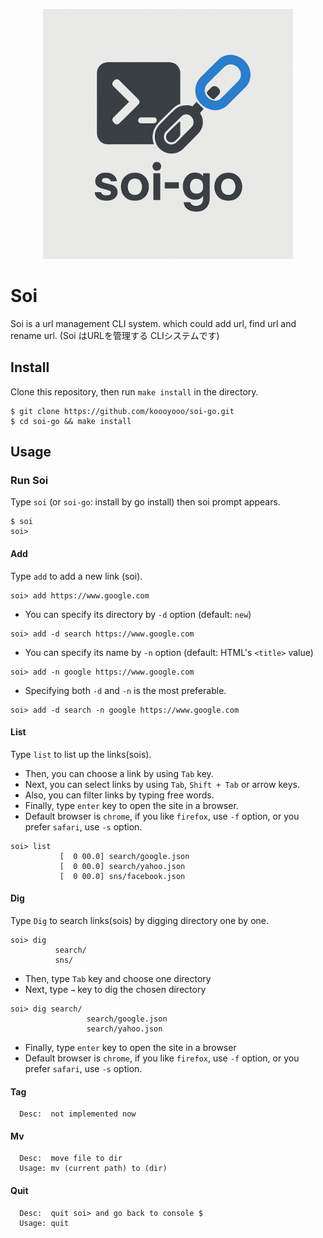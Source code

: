 <p align="center">
  <img src="./_img/soi-logo.png" width="400">
</p>

# Soi
Soi is a url management CLI system. which could add url, find url and rename url.
(Soi はURLを管理する CLIシステムです)

## Install
Clone this repository, then run `make install` in the directory.

```
$ git clone https://github.com/koooyooo/soi-go.git
$ cd soi-go && make install
```

## Usage

### Run Soi
Type `soi` (or `soi-go`: install by go install)  then soi prompt appears.
```
$ soi
soi> 
```

#### Add
Type `add` to add a new link (soi).  
```
soi> add https://www.google.com
```

- You can specify its directory by `-d` option (default: `new`)
```
soi> add -d search https://www.google.com
```

- You can specify its name by `-n` option (default: HTML's `<title>` value)
```
soi> add -n google https://www.google.com
```

- Specifying both `-d` and `-n` is the most preferable.
```
soi> add -d search -n google https://www.google.com
```

#### List
Type `list` to list up the links(sois).  
- Then, you can choose a link by using `Tab` key.
- Next, you can select links by using `Tab`, `Shift + Tab` or arrow keys.
- Also, you can filter links by typing free words.
- Finally, type `enter` key to open the site in a browser.
- Default browser is `chrome`, if you like `firefox`, use `-f` option, or you prefer `safari`, use `-s` option.
```
soi> list
           [  0 00.0] search/google.json
           [  0 00.0] search/yahoo.json
           [  0 00.0] sns/facebook.json
```


#### Dig
Type `Dig` to search links(sois) by digging directory one by one.
```
soi> dig
          search/
          sns/
```
- Then, type `Tab` key and choose one directory
- Next, type `→` key to dig the chosen directory
```
soi> dig search/
                 search/google.json
                 search/yahoo.json
``` 
- Finally, type `enter` key to open the site in a browser
- Default browser is `chrome`, if you like `firefox`, use `-f` option, or you prefer `safari`, use `-s` option.


#### Tag              
```
  Desc:  not implemented now
```

#### Mv
```
  Desc:  move file to dir 
  Usage: mv (current path) to (dir)
```

#### Quit
```
  Desc:  quit soi> and go back to console $
  Usage: quit
```
